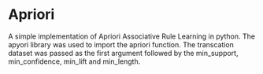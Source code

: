 # Apriori

A simple implementation of Apriori Associative Rule Learning in python. The apyori library was used to import the apriori function. The transcation dataset was passed as the first argument followed by the min_support, min_confidence, min_lift and min_length.


